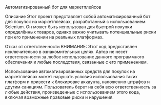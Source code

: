 Автоматизированный бот для маркетплейсов

Описание
Этот проект представляет собой автоматизированный бот для покупок на маркетплейсах, разработанный с использованием Selenium. Он может быть использован для быстрой покупки определённых товаров, однако важно учитывать потенциальные риски при его применении на реальных платформах.

Отказ от ответственности
ВНИМАНИЕ: Этот код предоставлен исключительно в ознакомительных целях. Автор не несет ответственности за любое использование данного программного обеспечения и любые последствия, связанные с его применением.

Использование автоматизированных средств для покупок на маркетплейсах может нарушать условия использования таких платформ и привести к блокировке аккаунта, наложению штрафов и другим санкциям. Пользователь берет на себя всю ответственность за любые действия, произведенные с использованием этого кода, включая возможные правовые риски и нарушения.